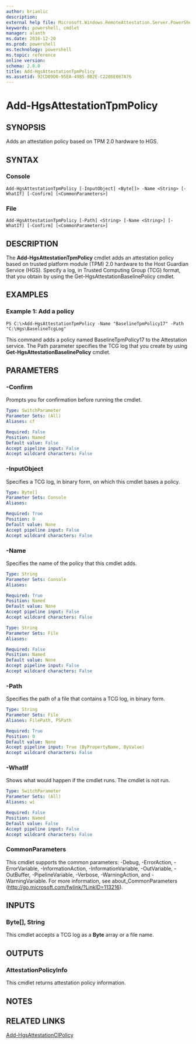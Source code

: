 ```yaml
---
author: brianlic
description: 
external help file: Microsoft.Windows.RemoteAttestation.Server.PowerShell.dll-Help.xml
keywords: powershell, cmdlet
manager: alanth
ms.date: 2016-12-20
ms.prod: powershell
ms.technology: powershell
ms.topic: reference
online version: 
schema: 2.0.0
title: Add-HgsAttestationTpmPolicy
ms.assetid: 92CD89D0-95EA-49B5-8B2E-C2286E087A76
---
```


# Add-HgsAttestationTpmPolicy

## SYNOPSIS
Adds an attestation policy based on TPM 2.0 hardware to HGS.

## SYNTAX

### Console
```
Add-HgsAttestationTpmPolicy [-InputObject] <Byte[]> -Name <String> [-WhatIf] [-Confirm] [<CommonParameters>]
```

### File
```
Add-HgsAttestationTpmPolicy [-Path] <String> [-Name <String>] [-WhatIf] [-Confirm] [<CommonParameters>]
```

## DESCRIPTION
The **Add-HgsAttestationTpmPolicy** cmdlet adds an attestation policy based on trusted platform module (TPM) 2.0 hardware to the Host Guardian Service (HGS).
Specify a log, in Trusted Computing Group (TCG) format, that you obtain by using the Get-HgsAttestationBaselinePolicy cmdlet.

## EXAMPLES

### Example 1: Add a policy
```
PS C:\>Add-HgsAttestationTpmPolicy -Name "BaselineTpmPolicy17" -Path "C:\Hgs\BaselineTcgLog"
```

This command adds a policy named BaselineTpmPolicy17 to the Attestation service.
The Path parameter specifies the TCG log that you create by using **Get-HgsAttestationBaselinePolicy** cmdlet.

## PARAMETERS

### -Confirm
Prompts you for confirmation before running the cmdlet.

```yaml
Type: SwitchParameter
Parameter Sets: (All)
Aliases: cf

Required: False
Position: Named
Default value: False
Accept pipeline input: False
Accept wildcard characters: False
```

### -InputObject
Specifies a TCG log, in binary form, on which this cmdlet bases a policy.

```yaml
Type: Byte[]
Parameter Sets: Console
Aliases: 

Required: True
Position: 0
Default value: None
Accept pipeline input: False
Accept wildcard characters: False
```

### -Name
Specifies the name of the policy that this cmdlet adds.

```yaml
Type: String
Parameter Sets: Console
Aliases: 

Required: True
Position: Named
Default value: None
Accept pipeline input: False
Accept wildcard characters: False
```

```yaml
Type: String
Parameter Sets: File
Aliases: 

Required: False
Position: Named
Default value: None
Accept pipeline input: False
Accept wildcard characters: False
```

### -Path
Specifies the path of a file that contains a TCG log, in binary form.

```yaml
Type: String
Parameter Sets: File
Aliases: FilePath, PSPath

Required: True
Position: 0
Default value: None
Accept pipeline input: True (ByPropertyName, ByValue)
Accept wildcard characters: False
```

### -WhatIf
Shows what would happen if the cmdlet runs.
The cmdlet is not run.

```yaml
Type: SwitchParameter
Parameter Sets: (All)
Aliases: wi

Required: False
Position: Named
Default value: False
Accept pipeline input: False
Accept wildcard characters: False
```

### CommonParameters
This cmdlet supports the common parameters: -Debug, -ErrorAction, -ErrorVariable, -InformationAction, -InformationVariable, -OutVariable, -OutBuffer, -PipelineVariable, -Verbose, -WarningAction, and -WarningVariable. For more information, see about_CommonParameters (http://go.microsoft.com/fwlink/?LinkID=113216).

## INPUTS

### Byte[], String
This cmdlet accepts a TCG log as a **Byte** array or a file name.

## OUTPUTS

### AttestationPolicyInfo
This cmdlet returns attestation policy information.

## NOTES

## RELATED LINKS

[Add-HgsAttestationCIPolicy](./Add-HgsAttestationCIPolicy.md)

